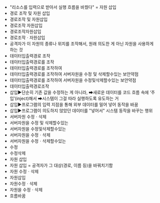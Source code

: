 ﻿- "리소스를 입력으로 받아서 실행 흐름을 바꿨다" = 자원 삽입
- 경로 조작 및 자원 삽입
- 경로조작 및 자원삽입
- 경로조작 자원삽입
- 경로조작자원삽입
- 경로조작ㆍ자원삽입
- 공격자가 이 자원의 종류나 위치를 조작해서, 원래 의도한 게 아닌 자원을 사용하게 하는 것
- 데이터입출력경로 조작
- 데이터입출력경로를 조작
- 데이터입출력경로를 조작하여
- 데이터입출력경로를 조작하여 서버자원을 수정 및 삭제할수있는 보안약점
- 데이터입출력경로를 조작하여 서버자원을 수정및삭제할수있는 보안약점
- 데이터입출력경로조작
- 삽입▶️단순히 기존 값을 수정하는 게 아니라, ➡새로운 데이터를 코드 흐름 속에 ‘주입’(inject)해서 ➡시스템이 그걸 따라 실행하도록 유도하는 거
- 삽입▶️프로그램의 입력 지점을 통해 외부 데이터를 밀어 넣어 동작을 바꿈
- 삽입▶️프로그램이 의도하지 않았던 데이터를 "넣어서" 시스템 동작을 바꾸는 행위
- 서버자원 수정ㆍ삭제
- 서버자원을 수정 및 삭제할수있는
- 서버자원을 수정및삭제할수있는
- 서버자원을 수정ㆍ삭제
- 서버자원을 수정ㆍ삭제할수있는
- 수정
- 수정삭제
- 자원 삽입
- 자원 삽입 = 공격자가 그 대상(경로, 이름 등)을 바꿔치기함
- 자원 수정ㆍ삭제
- 자원삽입
- 자원수정ㆍ삭제
- 자원을 수정ㆍ삭제
- 흐름바꿈
